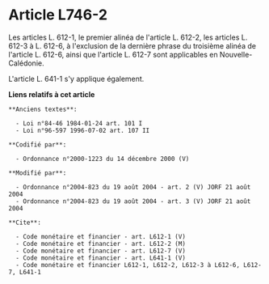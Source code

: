 # Article L746-2

Les articles L. 612-1, le premier alinéa de l'article L. 612-2, les articles L. 612-3 à L. 612-6, à l'exclusion de la
dernière phrase du troisième alinéa de l'article L. 612-6, ainsi que l'article L. 612-7 sont applicables en Nouvelle-
Calédonie.

L'article L. 641-1 s'y applique également.

**Liens relatifs à cet article**

	**Anciens textes**:

	  - Loi n°84-46 1984-01-24 art. 101 I
	  - Loi n°96-597 1996-07-02 art. 107 II

	**Codifié par**:

	  - Ordonnance n°2000-1223 du 14 décembre 2000 (V)

	**Modifié par**:

	  - Ordonnance n°2004-823 du 19 août 2004 - art. 2 (V) JORF 21 août 2004
	  - Ordonnance n°2004-823 du 19 août 2004 - art. 3 (V) JORF 21 août 2004

	**Cite**:

	  - Code monétaire et financier - art. L612-1 (V)
	  - Code monétaire et financier - art. L612-2 (M)
	  - Code monétaire et financier - art. L612-7 (V)
	  - Code monétaire et financier - art. L641-1 (V)
	  - Code monétaire et financier L612-1, L612-2, L612-3 à L612-6, L612-7, L641-1
